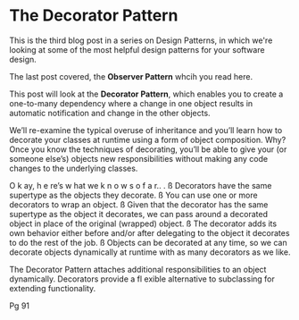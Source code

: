 # The Decorator Pattern #

This is the third blog post in a series on Design Patterns, in which we're looking at some of the most helpful design patterns for your software design.

The last post covered, the **Observer Pattern** whcih you read here. 

This post will look at the **Decorator Pattern**, which enables you to create a one-to-many dependency where a change in one object results in automatic notification and change in the other objects.

We’ll re-examine the typical overuse of inheritance and you’ll learn how to decorate
your classes at runtime using a form of object composition. Why? Once you know the
techniques of decorating, you’ll be able to give your (or someone else’s) objects new
responsibilities without making any code changes to the underlying classes.

O k ay, h e re’s w hat we k n o w s o f a r.. .
ß Decorators have the same supertype as the objects they decorate.
ß You can use one or more decorators to wrap an object.
ß Given that the decorator has the same supertype as the object it decorates, we can pass
around a decorated object in place of the original (wrapped) object.
ß The decorator adds its own behavior either before and/or after delegating to the object it
decorates to do the rest of the job.
ß Objects can be decorated at any time, so we can decorate objects dynamically at runtime
with as many decorators as we like.

The Decorator Pattern attaches additional
responsibilities to an object dynamically.
Decorators provide a fl exible alternative to
subclassing for extending functionality.

Pg 91
